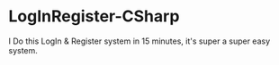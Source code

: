 # LogInRegister-CSharp
I Do this LogIn & Register system in 15 minutes, it's super a super easy system.
